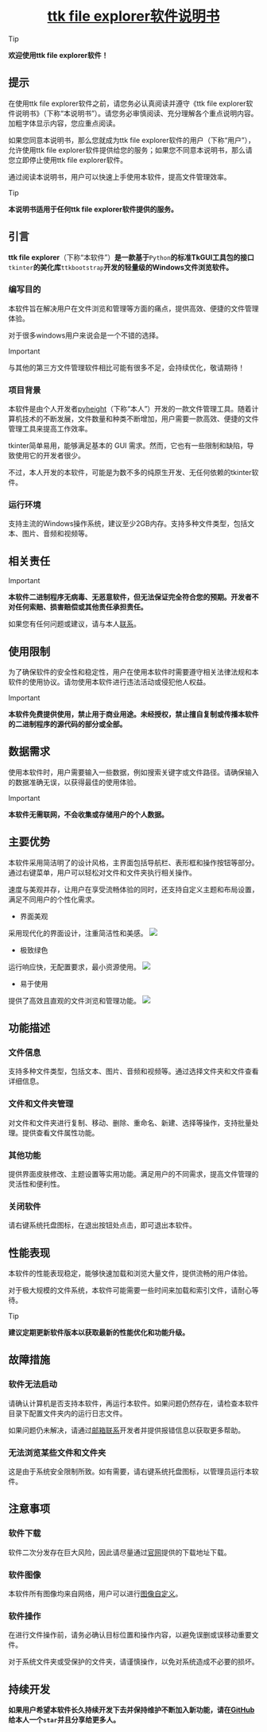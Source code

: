 <h1 align="center"><img src="./icon.png" alt=""/><a href="https://pyheight.github.io/ttk-file-explorer/">ttk file explorer软件说明书</a></h1>

> [!TIP]
>**欢迎使用ttk file explorer软件！**

## 提示
 在使用ttk file explorer软件之前，请您务必认真阅读并遵守《ttk file explorer软件说明书》（下称“本说明书”）。请您务必审慎阅读、充分理解各个重点说明内容。加粗字体显示内容，您应重点阅读。
 
如果您同意本说明书，那么您就成为ttk file explorer软件的用户（下称“用户”），允许使用ttk file explorer软件提供给您的服务；如果您不同意本说明书，那么请您立即停止使用ttk file explorer软件。

通过阅读本说明书，用户可以快速上手使用本软件，提高文件管理效率。

> [!TIP]
>**本说明书适用于任何ttk file explorer软件提供的服务。**

## 引言

**ttk file explorer**（下称“本软件”）**是一款基于**`Python`**的标准TkGUI工具包的接口**`tkinter`**的美化库**`ttkbootstrap`**开发的轻量级的Windows文件浏览软件。**

### 编写目的
本软件旨在解决用户在文件浏览和管理等方面的痛点，提供高效、便捷的文件管理体验。

对于很多windows用户来说会是一个不错的选择。

> [!IMPORTANT]
>与其他的第三方文件管理软件相比可能有很多不足，会持续优化，敬请期待！

### 项目背景
本软件是由个人开发者[pyheight](https://github.com/pyheight)（下称“本人”）开发的一款文件管理工具。随着计算机技术的不断发展，文件数量和种类不断增加，用户需要一款高效、便捷的文件管理工具来提高工作效率。

tkinter简单易用，能够满足基本的 GUI 需求。然而，它也有一些限制和缺陷，导致使用它的开发者很少。

不过，本人开发的本软件，可能是为数不多的纯原生开发、无任何依赖的tkinter软件。

### 运行环境
支持主流的Windows操作系统，建议至少2GB内存。支持多种文件类型，包括文本、图片、音频和视频等。

## 相关责任
> [!IMPORTANT]
>**本软件二进制程序无病毒、无恶意软件，但无法保证完全符合您的预期。开发者不对任何索赔、损害赔偿或其他责任承担责任。**

如果您有任何问题或建议，请与本人[联系](mailto:276581780@qq.com)。

## 使用限制
为了确保软件的安全性和稳定性，用户在使用本软件时需要遵守相关法律法规和本软件的使用协议。请勿使用本软件进行违法活动或侵犯他人权益。

> [!IMPORTANT]
>**本软件免费提供使用，禁止用于商业用途。未经授权，禁止擅自复制或传播本软件的二进制程序的源代码的部分或全部。**

## 数据需求
使用本软件时，用户需要输入一些数据，例如搜索关键字或文件路径。请确保输入的数据准确无误，以获得最佳的使用体验。

> [!IMPORTANT]
>**本软件无需联网，不会收集或存储用户的个人数据。**

## 主要优势
本软件采用简洁明了的设计风格，主界面包括导航栏、表形框和操作按钮等部分。通过右键菜单，用户可以轻松对文件和文件夹执行相关操作。

速度与美观并存，让用户在享受流畅体验的同时，还支持自定义主题和布局设置，满足不同用户的个性化需求。

- 界面美观

采用现代化的界面设计，注重简洁性和美感。
![](./0.3-BETA/images/main.png)

- 极致绿色

运行响应快，无配置要求，最小资源使用。
![](./0.3-BETA/images/menu_in.png)

- 易于使用

提供了高效且直观的文件浏览和管理功能。
![](./0.3-BETA/images/file.png)

## 功能描述

### 文件信息
支持多种文件类型，包括文本、图片、音频和视频等。通过选择文件夹和文件查看详细信息。

### 文件和文件夹管理
对文件和文件夹进行复制、移动、删除、重命名、新建、选择等操作，支持批量处理。提供查看文件属性功能。

### 其他功能
提供界面皮肤修改、主题设置等实用功能。满足用户的不同需求，提高文件管理的灵活性和便利性。

### 关闭软件
请右键系统托盘图标，在退出按钮处点击，即可退出本软件。

## 性能表现

本软件的性能表现稳定，能够快速加载和浏览大量文件，提供流畅的用户体验。

对于极大规模的文件系统，本软件可能需要一些时间来加载和索引文件，请耐心等待。

> [!TIP]
>**建议定期更新软件版本以获取最新的性能优化和功能升级。**

## 故障措施

### 软件无法启动
请确认计算机是否支持本软件，再运行本软件。如果问题仍然存在，请检查本软件目录下配置文件夹内的运行日志文件。

如果问题仍未解决，请通过[邮箱联系](mailto:276581780@qq.com)开发者并提供报错信息以获取更多帮助。

### 无法浏览某些文件和文件夹
这是由于系统安全限制所致。如有需要，请右键系统托盘图标，以管理员运行本软件。

## 注意事项

### 软件下载
软件二次分发存在巨大风险，因此请尽量通过[官网](https://pyheight.github.io/ttk-file-explorer/)提供的下载地址下载。

### 软件图像
本软件所有图像均来自网络，用户可以进行[图像自定义](https://www.iconfont.cn/)。

### 软件操作
在进行文件操作前，请务必确认目标位置和操作内容，以避免误删或误移动重要文件。

对于系统文件夹或受保护的文件夹，请谨慎操作，以免对系统造成不必要的损坏。

## 持续开发
**如果用户希望本软件长久持续开发下去并保持维护不断加入新功能，请在[GitHub](https://github.com/pyheight/ttk-file-explorer/)给本人一个`star`并且分享给更多人。**

